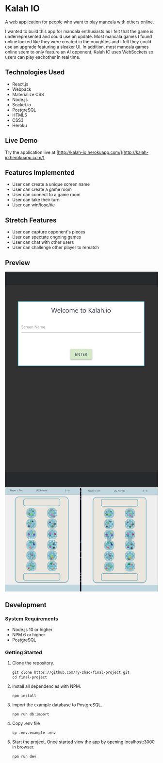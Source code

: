 # Kalah IO

A web application for people who want to play mancala with others online.

I wanted to build this app for mancala enthusiasts as I felt that the game is underrepresented
and could use an update. Most mancala games I found online looked like they were
created in the noughties and I felt they could use an upgrade featuring a sleaker UI.
In addition, most mancala games online seem to only feature an AI opponent, Kalah IO
uses WebSockets so users can play eachother in real time.

## Technologies Used

- React.js
- Webpack
- Materialize CSS
- Node.js
- Socket.io
- PostgreSQL
- HTML5
- CSS3
- Heroku

## Live Demo

Try the application live at [http://kalah-io.herokuapp.com/](http://kalah-io.herokuapp.com/)

## Features Implemented

- User can create a unique screen name
- User can create a game room
- User can connect to a game room
- User can take their turn
- User can win/lose/tie

## Stretch Features

- User can capture opponent's pieces
- User can spectate ongoing games
- User can chat with other users
- User can challenge other player to rematch

## Preview

![Kalah IO Login](https://raw.githubusercontent.com/ry-zhao/final-project/master/server/public/images/kalah-1.gif)
![Playing Mancala](https://raw.githubusercontent.com/ry-zhao/final-project/master/server/public/images/kalah-2.gif)

## Development

### System Requirements

- Node.js 10 or higher
- NPM 6 or higher
- PostgreSQL

### Getting Started

1. Clone the repository.

    ```shell
    git clone https://github.com/ry-zhao/final-project.git
    cd final-project
    ```

2. Install all dependencies with NPM.

    ```shell
    npm install
    ```

3. Import the example database to PostgreSQL.

    ```shell
    npm run db:import
    ```

4. Copy .env file

    ```shell
    cp .env.example .env
    ```

5. Start the project. Once started view the app by opening localhost:3000 in browser.

    ```shell
    npm run dev
    ```
